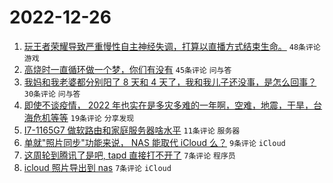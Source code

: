 # 2022-12-26

1. [玩王者荣耀导致严重慢性自主神经失调，打算以直播方式结束生命。](https://www.v2ex.com/t/904667) `48条评论` `游戏`
1. [高烧时一直循环做一个梦，你们有没有](https://www.v2ex.com/t/904661) `45条评论` `问与答`
1. [我妈和我老婆都分别阳了 8 天和 4 天了，我和我儿子还没事，是怎么回事？](https://www.v2ex.com/t/904670) `30条评论` `问与答`
1. [即使不谈疫情， 2022 年也实在是多灾多难的一年啊，空难，地震，干旱，台海危机等等](https://www.v2ex.com/t/904665) `19条评论` `分享发现`
1. [I7-1165G7 做软路由和家庭服务器啥水平](https://www.v2ex.com/t/904673) `11条评论` `服务器`
1. [单就"照片同步"功能来说， NAS 能取代 iCloud 么？](https://www.v2ex.com/t/904664) `9条评论` `iCloud`
1. [这周轮到腾讯了是吧, tapd 直接打不开了](https://www.v2ex.com/t/904669) `7条评论` `程序员`
1. [icloud 照片导出到 nas](https://www.v2ex.com/t/904662) `7条评论` `iCloud`
